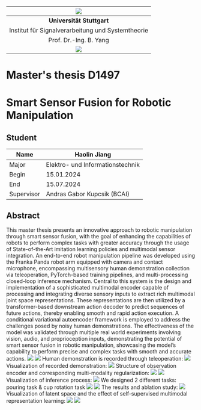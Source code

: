 [//]: # (# smart_sensor_fusion)

[//]: # (Repository for Smart Sensor Fusion project)

[//]: # (## To install:)

[//]: # (* First, install requirements: `pip install -r requirements.txt`)

[//]: # (* Install package locally: `pip install -e .`)

[//]: # ()
[//]: # (## To prepare dataset for progress prediction)

[//]: # ("""https://github.com/JunzheJosephZhu/see_hear_feel""")

[//]: # (* First, download the example dataset from their [Google Drive]&#40;https://drive.google.com/drive/folders/13S6YcKJIIRKctB0SjdiaKEv_mvJEM_pk&#41;)

[//]: # (* Second, unzip and rename the folder to `data`, and place it under the project folder `smart_sensor_fusion`)

[//]: # (* Third, preprocess the data by running `python utils/h5py_convert.py`)

[//]: # (* Fourth, to split the training/testing dataset, run `python utils/split_train_val.py`)

[//]: # (* Brief explanation for the example dataset: Under data/test_recordings, each folder is an episode. timestamps.json contains the human demo actions and the pose history of the robot, while each subfolder contains a stream of sensory inputs.)

[//]: # ()
[//]: # (* Bosch raw dataset 2023-04-19 14-56-56.csv has 1636402 lines and 822 columns)

[//]: # ( )
[//]: # (## Run training)

[//]: # (* Remember to override the data_folder_path if your data folder is not saved at default location, see ```Help``` #2 for more detail)

[//]: # (* Train the model for transpose task: `python train.py --config-name config_transpose`)

[//]: # (* Train the model for progress_prediction task with default configuration: `python train.py --config-name config_progress_prediction`)

[//]: # (* Train the model for progress_prediction task with multiple configuration&#40;sweeper&#41;: `python train.py -cn config_progress_prediction -m`)

[//]: # (* Train the model for progress_prediction task using both vision and audio signal with multiple configuration&#40;sweeper&#41;:)

[//]: # (  * `python train.py -cn config_progress_prediction_vision_audio -m`)

[//]: # (* Train the model for short term drilling movement prediction task:)

[//]: # (  * `python train.py -cn config_progress_short_time_drilling_progress_prediction -m`)

[//]: # ()
[//]: # (## Run inference&#40;don't directly run the command line here&#41;)

[//]: # (* load the pretrained model based on the config and ckpt that stored in the results directory)

[//]: # (* Test the model for transpose task by running: )

[//]: # (  * `python scripts/demo_transpose_numbers.py 'inference.ckpt_path="path to .ckpt file" inference.test_seq=[0,1,1,1,1,6,7,8,9,8,0,1,2,3,4,5,6]'`)

[//]: # (* Test the model for progress_prediction task by running in terminal: )

[//]: # (  * `python scripts/demo_progress_prediction.py -cp 'path to the result folder that contain the config' 'models.inference.ckpt_path="name of ckpt file"'` )

[//]: # (  e.g. `python demo_progress_prediction.py -cp '../results/progress_prediction/see_hear_feel_insert_audio/vit_time_patch_128_51_standardpe/exp_dim_batchsize/256_64/09-05-18:27:24/.hydra/' 'models.inference.ckpt_path="09-05-18:27:24-jobid=0-epoch=7-step=1624.ckpt"'`)

[//]: # (* Test the model for progress_prediction task using both vision and audio signal by running in terminal: )

[//]: # (  * `python scripts/demo_progress_prediction_vision_audio.py -cp 'path to the result folder that contain the config' 'models.inference.ckpt_path="name of ckpt file"'` )

[//]: # (  e.g. `python demo_progress_prediction_vision_audio.py -cp '../results/progress_prediction/vision_audio/earlycat_newemb/exp_dim_batchsize/256_32/09-13-14:11:41/.hydra' 'models.inference.ckpt_path="09-13-14:11:41-jobid=0-epoch=13-step=5684.ckpt"'`)

[//]: # (* Test the model for short term drilling movement prediction task by running in both terminal and IDE &#40;here I switch to argparser for arguments input as the vanilla hydra initialization won't work in IDE&#41;:)

[//]: # (  * `python scripts/demo_short_drilling_progress_prediction.py --config_path '../results/short_term_drilling_progress_prediction/bautiro_drilling/earlycat_short_drilling_progress_prediction_vanilla/exp_vanilla_model/11-29-14:08:04/.hydra' --ckpt_path '11-29-14:08:05-jobid=0-epoch=9-step=240.ckpt')


[//]: # (## Help)

[//]: # (* #1 Hydra command line flags and override)

[//]: # (  * if using run configuration of IDE to pass the arguments:)

[//]: # (    * override hydra arguments example: `python train.py task_name='override_args'` &#40;check [here]&#40;https://hydra.cc/docs/advanced/override_grammar/basic/&#41;&#41;)

[//]: # (    * manipulate hydra config using command line: `python train.py --config-name config_transpose` &#40;check [here]&#40;https://hydra.cc/docs/advanced/hydra-command-line-flags/&#41;&#41;)

[//]: # (    * manipulate hydra config and override hydra args: `python train.py --config-name config_transpose task_name='override_args'`)

[//]: # (  * if using terminal to run the command line, because of interpretation of quote of shell, so you have to quote twice: )

[//]: # (    * override hydra arguments example: `python train.py 'task_name="override_args"'` &#40;check [here]&#40;https://hydra.cc/docs/advanced/override_grammar/basic/&#41;&#41;)

[//]: # (    * manipulate hydra config using command line: `python train.py --config-name config_transpose` &#40;check [here]&#40;https://hydra.cc/docs/advanced/hydra-command-line-flags/&#41;&#41;)

[//]: # (    * manipulate hydra config and override hydra args: `python train.py --config-name config_transpose 'task_name="override_args"'`)

[//]: # (* #2 About where datasets are saved and specifying the path to the folder:)

[//]: # (  * the default path to data folder is: '/fs/scratch/rng_cr_bcai_dl_students/jin4rng/data' for both my laptop and cluster, if your data are store on a different location, please override the data_folder_path by add the following flag when running train.py:)

[//]: # (    * data_folder_path='...' if using IDEs like pycharm or 'data_folder_path="..."' if running in terminal)

[//]: # (## update 4/9/2024)

[//]: # (* install miniforge3&#40;highly recommended, or it takes forever to solve environment&#41;)

[//]: # (* `conda env create -f conda_environment.yaml`)

[//]: # (* if using input pipeline only:)

[//]: # (  * everything about datasets, dataloader locate in src/datasets/dummy_robot_arm.py)

[//]: # (  * record dataset with tami_clap_candidata/tami_clap_candidate/record_demonstration_teleoperation.py)

[//]: # (  * important arguments:)

[//]: # (    * data_folder_path = '/home/jin4rng/Documents/cuponplate_robot_demos' &#40;folder path for recorded demos&#41;)

[//]: # (    * args.sampling_time = 100 &#40;which set resampling time interval to 100ms, namly resample frequency to 10Hz&#41; )

[//]: # (    * args.ablation = 'vf_vg' &#40;vf-fix cam, vg-gripper cam, ag/ah-audio, you may need to change camera serial number&#41;)

[//]: # (    * args.num_stack &#40;number of observation frames&#41; and args.frameskip &#40;interval between each observation&#41; e.g. after resampling with 10Hz, we have a sequence of observation/pose frames, e.g. 0.0s|0.1s|0.2s|0.3s|0.4s|0.5s|....|4.9s|5.0s|5.1s|...|6.0s|)

[//]: # (then at certain time step&#40;e.g. at 5.0s&#41;, we want to get 5 evenly distributed observations from the past 2.5s, then we should set args.num_stack=5&#40;we need 5 frames&#41; and args.frameskip=5&#40;5 frame interval between 2 observation&#41; so we get observations at |3.0s|3.5s|4.0s|4.5s|5.0s|)

[//]: # (    * args.len_lb: number of future action step used as label for prediction. e.g. after resampling with 10Hz, we have a sequence of observation/pose frames, e.g. 0.0s|0.1s|0.2s|0.3s|0.4s|0.5s|....|4.9s|5.0s|5.1s|...|6.0s|)

[//]: # (then at certain time step&#40;e.g. at 5.0s&#41;, we want to get 1s of future actions for ACT to predict, then we should set args.len_lb=10, then we output the pose of source robot at time step |5.0s|5.1s|5.2s|5.3s|5.4s|5.5s|5.6s|5.7s|5.8s|5.9s|6.0s| as action. The output will also include )

[//]: # (sample at 5.0s, please discard it during training.)

[//]: # (    * args.resized_height_v and args.resized_width_v: image interpolation, default 480x640)

[//]: # (  * explanation for output of dataloader, b=batch_size:)

[//]: # (    * 'previous_pos_quat': global pose of target robot at previous args.num_stack x args.frameskip time steps with shape [b, args.num_stack x args.frameskip, 7], orientation in quat form in w, x, y, z order )

[//]: # (    * 'previous_glb_pos_ori': global pose of target robot at previous args.num_stack x args.frameskip time steps with shape [b, args.num_stack x args.frameskip, 6], orientation in angle-axis form, computed using log_map with base [0, 1, 0, 0])

[//]: # (    * 'previous_gripper': gripper value at previous args.num_stack x args.frameskip time steps with shape [b, args.num_stack x args.frameskip, 1], )

[//]: # (    * 'future_pos_quat': global pose of source robot at future args.len_lb+1&#40;including current one&#41; time steps with shape [b, args.len_lb+1, 7], orientation in quat form in w, x, y, z order , )

[//]: # (    * 'future_glb_pos_ori': global pose of source robot at future args.len_lb+1&#40;including current one&#41; time steps with shape [b, args.len_lb+1, 6], orientation in angle-axis form, computed using log_map with base [0, 1, 0, 0], )

[//]: # (    * 'future_real_delta_direct': , )

[//]: # (    * 'future_real_delta': velocity of future args.len_lb+1&#40;including current one&#41; time steps with shape [b, args.len_lb+1, 6], )

[//]: # (    * 'future_relative_delta': , )

[//]: # (    * 'future_gripper': gripper value at future args.len_lb+1 time steps with shape [b, args.len_lb+1, 1], )

[//]: # (    * 'smooth_previous_pos_quat': smoothed version,)

[//]: # (    * 'smooth_previous_glb_pos_ori': smoothed version, )

[//]: # (    * 'smooth_previous_gripper': smoother version, )

[//]: # (    * 'smooth_future_pos_quat': smoother version, )

[//]: # (    * 'smooth_future_glb_pos_ori': smoother version, )

[//]: # (    * 'smooth_future_real_delta_direct': smoother version, )

[//]: # (    * 'smooth_future_real_delta': smoother version, )

[//]: # (    * 'smooth_future_relative_delta': smoother version, )

[//]: # (    * 'smooth_future_gripper': smoother version, )

[//]: # (    * 'observation':)

[//]: # (      * 'v_fix': fix cam images [b, args.num_stack, 3, args.resized_height_v, args.resized_width_v])

[//]: # (      * 'v_gripper': gripper cam images [b, args.num_stack, 3, args.resized_height_v, args.resized_width_v], )

[//]: # (      * 'a_holebase': holebase mic [b, self.num_stack x self.frameskip x 44100 x args.sampling_time / 1000, 1] )

[//]: # (      * 'a_gripper': holebase mic [b, self.num_stack x self.frameskip x 44100 x args.sampling_time / 1000, 1], )

[//]: # (    * 'start': time step of first observation, )

[//]: # (    * 'current': current time step&#40;end of observation, start of action&#41;, )

[//]: # (    * 'end': time step of last action, )

[//]: # (    * 'traj_idx': list contains the trajectory path e.g.'/home/jin4rng/Documents/cuponplate_robot_demos/demo_2024-04-09T10-59-45-858060')

[//]: # (* set params: resampline time in ms &#40;0.1hz => sampling_time=100&#41;)

[//]: # (* run vanilla ACT&#40;but changed decoder output layer to last layer&#41;`python train.py -cn)

[//]: # (config_dummy_aloha_vanilla)

[//]: # (-m)

[//]: # (models.model.replace_args.hidden_dim=512 models.model.replace_args.output_layer_index=-1 trainers.launch_trainer.repeat_trial=1       datasets.dataloader.args.resized_height_v=480)

[//]: # (      datasets.dataloader.args.resized_width_v=640)

[//]: # (output_name=aloha_baseline data_folder_path='/home/jin4rng/Documents/cuponplate_robot_demos' datasets.dataloader.args.sampling_time=100`)

|![](media/unilogo.gif)                             |
|:-------------------------------------------------:|
|             **Universität Stuttgart**             |
| Institut für Signalverarbeitung und Systemtheorie |
|               Prof. Dr.-Ing. B. Yang              |
|![](media/isslogocolor.gif)                        |

# Master's thesis D1497

# Smart Sensor Fusion for Robotic Manipulation
## Student
| Name       | Haolin Jiang                     |
|------------|----------------------------------|
| Major      | Elektro- und Informationstechnik |
| Begin      | 15.01.2024                       |
| End        | 15.07.2024                       |
| Supervisor | Andras Gabor Kupcsik (BCAI)      |

## Abstract
This master thesis presents an innovative approach to robotic manipulation through
 smart sensor fusion, with the goal of enhancing the capabilities of robots to perform
 complex tasks with greater accuracy through the usage of State-of-the-Art imitation
 learning policies and multimodal sensor integration. An end-to-end robot manipulation pipeline was developed using the Franka Panda robot arm equipped with
 camera and contact microphone, encompassing multisensory human demonstration
 collection via teleoperation, PyTorch-based training pipelines, and multi-processing
 closed-loop inference mechanism. Central to this system is the design and implementation of a sophisticated multimodal encoder capable of processing and integrating
 diverse sensory inputs to extract rich multimodal joint space representations. These
 representations are then utilized by a transformer-based downstream action decoder
 to predict sequences of future actions, thereby enabling smooth and rapid action
 execution. A conditional variational autoencoder framework is employed to address
 the challenges posed by noisy human demonstrations. The effectiveness of the model
 was validated through multiple real world experiments involving vision, audio, and
 proprioception inputs, demonstrating the potential of smart sensor fusion in robotic
 manipulation, showcasing the model’s capability to perform precise and complex
 tasks with smooth and accurate actions.
![](media/cvae.png)
![](media/environment_setup.png)
Human demonstration is recorded through teleoperation:
![](media/teleoperation.png)
Visualization of recorded demonstration:
![](media/recorded_raw_data.png)
Structure of observation encoder and corresponding multi-modality regularization:
![](media/observation_encoder1.png)
![](media/observation_encoder2.png)
Visualization of inference process:
![](media/inference_process.png)
We designed 2 different tasks: pouring task & cup rotation task
![](media/pouring_task.png)
![](media/cup_rotation_task.png)
The results and ablation study:
![](media/result.png)
Visualization of latent space and the effect of self-supervised multimodal representation learning:
![](media/visualization1.png)
![](media/visualization2.png)
